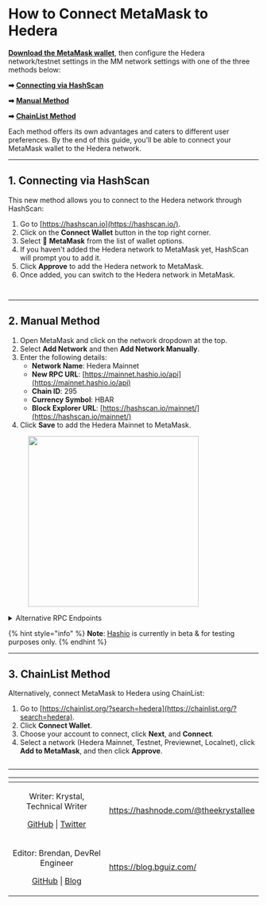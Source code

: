 # How to Connect MetaMask to Hedera

[**Download the MetaMask wallet**](https://metamask.io/download/), then configure the Hedera network/testnet settings in the MM network settings with one of the three methods below:

**➡** [**Connecting via HashScan**](how-to-connect-metamask-to-hedera.md#id-1.-connecting-via-hashscan)

**➡** [**Manual Method**](how-to-connect-metamask-to-hedera.md#id-2.-manual-method)

**➡** [**ChainList Method**](how-to-connect-metamask-to-hedera.md#id-3.-chainlist-method)

Each method offers its own advantages and caters to different user preferences. By the end of this guide, you'll be able to connect your MetaMask wallet to the Hedera network.

***

## 1. Connecting via HashScan

This new method allows you to connect to the Hedera network through HashScan:

1. Go to [https://hashscan.io](https://hashscan.io/).
2. Click on the **Connect Wallet** button in the top right corner.
3. Select 🦊 **MetaMask** from the list of wallet options.
4. If you haven't added the Hedera network to MetaMask yet, HashScan will prompt you to add it.
5. Click **Approve** to add the Hedera network to MetaMask.
6. Once added, you can switch to the Hedera network in MetaMask.

<div><figure><img src="../../.gitbook/assets/hashscan-connect-wallet (1).png" alt=""><figcaption></figcaption></figure> <figure><img src="../../.gitbook/assets/hashscan-add-mainnet-popup (1).png" alt=""><figcaption></figcaption></figure></div>

***

## 2. Manual Method

1. Open MetaMask and click on the network dropdown at the top.
2. Select **Add Network** and then **Add Network Manually**.
3. Enter the following details:
   * **Network Name**: Hedera Mainnet
   * **New RPC URL**: [https://mainnet.hashio.io/api](https://mainnet.hashio.io/api)
   * **Chain ID**: 295
   * **Currency Symbol**: HBAR
   * **Block Explorer URL**: [https://hashscan.io/mainnet/](https://hashscan.io/mainnet/)
4. Click **Save** to add the Hedera Mainnet to MetaMask.

<div align="left"><figure><img src="../../.gitbook/assets/metamask-add-network-manual.png" alt="" width="343"><figcaption></figcaption></figure></div>

<details>

<summary>Alternative RPC Endpoints</summary>

Choose the appropriate endpoint based on whether you want to connect to Mainnet, Testnet, or Previewnet.

**Mainnet**

* [https://mainnet.hashio.io/api](https://mainnet.hashio.io/api)
* [https://295.rpc.thirdweb.com](https://295.rpc.thirdweb.com)

**Testnet**

* [https://testnet.hashio.io/api](https://testnet.hashio.io/api)
* [https://296.rpc.thirdweb.com](https://296.rpc.thirdweb.com)

**Previewnet**

* [https://previewnet.hashio.io/api](https://previewnet.hashio.io/api)
* [https://297.rpc.thirdweb.com](https://297.rpc.thirdweb.com)

</details>

{% hint style="info" %}
**Note**: [Hashio](https://swirldslabs.com/hashio/) is currently in beta & for testing purposes only.
{% endhint %}

***

## 3. ChainList Method

Alternatively, connect MetaMask to Hedera using ChainList:

1. Go to [https://chainlist.org/?search=hedera](https://chainlist.org/?search=hedera).
2. Click **Connect Wallet**.
3. Choose your account to connect, click **Next**, and **Connect**.
4. Select a network (Hedera Mainnet, Testnet, Previewnet, Localnet), click **Add to MetaMask**, and then click **Approve**.

<figure><img src="../../.gitbook/assets/hedera-networks-chainlist.png" alt=""><figcaption></figcaption></figure>

***

<table data-card-size="large" data-view="cards"><thead><tr><th align="center"></th><th data-hidden data-card-target data-type="content-ref"></th></tr></thead><tbody><tr><td align="center"><p>Writer: Krystal, Technical Writer</p><p><a href="https://github.com/theekrystallee">GitHub</a> | <a href="https://x.com/theekrystallee">Twitter</a></p></td><td><a href="https://hashnode.com/@theekrystallee">https://hashnode.com/@theekrystallee</a></td></tr><tr><td align="center"><p>Editor: Brendan, DevRel Engineer</p><p><a href="https://github.com/bguiz">GitHub</a> | <a href="https://blog.bguiz.com">Blog</a></p></td><td><a href="https://blog.bguiz.com/">https://blog.bguiz.com/</a></td></tr></tbody></table>
